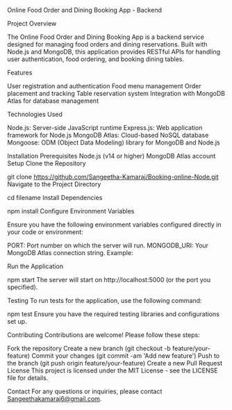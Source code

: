 Online Food Order and Dining Booking App - Backend

Project Overview

The Online Food Order and Dining Booking App is a backend service designed for managing food orders and dining reservations. Built with Node.js and MongoDB, this application provides RESTful APIs for handling user authentication, food ordering, and booking dining tables.

Features

User registration and authentication
Food menu management
Order placement and tracking
Table reservation system
Integration with MongoDB Atlas for database management

Technologies Used

Node.js: Server-side JavaScript runtime
Express.js: Web application framework for Node.js
MongoDB Atlas: Cloud-based NoSQL database
Mongoose: ODM (Object Data Modeling) library for MongoDB and Node.js

Installation
Prerequisites
Node.js (v14 or higher)
MongoDB Atlas account
Setup
Clone the Repository

git clone https://github.com/Sangeetha-Kamaraj/Booking-online-Node.git
Navigate to the Project Directory

cd filename
Install Dependencies

npm install
Configure Environment Variables

Ensure you have the following environment variables configured directly in your code or environment:

PORT: Port number on which the server will run.
MONGODB_URI: Your MongoDB Atlas connection string.
Example:

Run the Application

npm start
The server will start on http://localhost:5000 (or the port you specified).


Testing
To run tests for the application, use the following command:

npm test
Ensure you have the required testing libraries and configurations set up.

Contributing
Contributions are welcome! Please follow these steps:

Fork the repository
Create a new branch (git checkout -b feature/your-feature)
Commit your changes (git commit -am 'Add new feature')
Push to the branch (git push origin feature/your-feature)
Create a new Pull Request
License
This project is licensed under the MIT License - see the LICENSE file for details.

Contact
For any questions or inquiries, please contact Sangeethakamaraj6@gmail.com.
